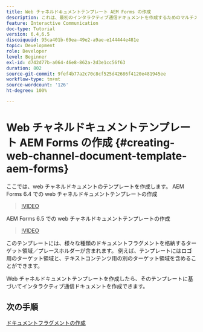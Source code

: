 ```yaml
---
title: Web チャネルドキュメントテンプレート AEM Forms の作成
description: これは、最初のインタラクティブ通信ドキュメントを作成するためのマルチステップチュートリアルの第 4 部です。 ここでは、web チャネルドキュメントのテンプレートを作成します。
feature: Interactive Communication
doc-type: Tutorial
version: 6.4,6.5
discoiquuid: 95ca401b-69ea-49e2-a9ae-e144444e481e
topic: Development
role: Developer
level: Beginner
exl-id: d742d77b-a064-46e8-862a-2d3e1cc56f63
duration: 802
source-git-commit: 9fef4b77a2c70c8cf525d42686f4120e481945ee
workflow-type: tm+mt
source-wordcount: '126'
ht-degree: 100%

---
```


# Web チャネルドキュメントテンプレート AEM Forms の作成 {#creating-web-channel-document-template-aem-forms}

ここでは、web チャネルドキュメントのテンプレートを作成します。
AEM Forms 6.4 での web チャネルドキュメントテンプレートの作成
>[!VIDEO](https://video.tv.adobe.com/v/22342?quality=12&learn=on)

AEM Forms 6.5 での web チャネルドキュメントテンプレートの作成
>[!VIDEO](https://video.tv.adobe.com/v/27807?quality=12&learn=on)

このテンプレートには、様々な種類のドキュメントフラグメントを格納するターゲット領域／プレースホルダーが含まれます。 例えば、テンプレートにはロゴ用のターゲット領域と、テキストコンテンツ用の別のターゲット領域を含めることができます。

Web チャネルドキュメントテンプレートを作成したら、そのテンプレートに基づいてインタラクティブ通信ドキュメントを作成できます。

## 次の手順

[ドキュメントフラグメントの作成](./partfive.md)
